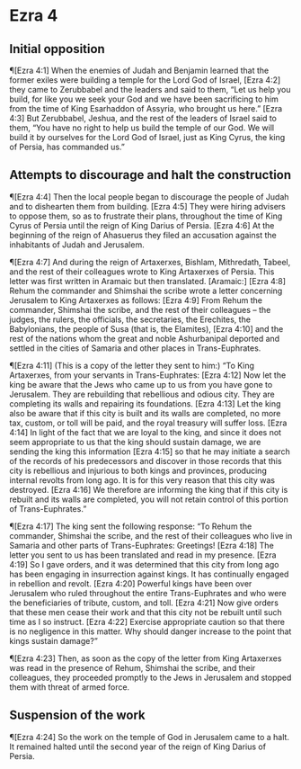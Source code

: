 # Ezra 4

## Initial opposition
¶[Ezra 4:1] When the enemies of Judah and Benjamin learned that the former exiles were building a temple for the Lord God of Israel,
[Ezra 4:2] they came to Zerubbabel and the leaders and said to them, “Let us help you build, for like you we seek your God and we have been sacrificing to him from the time of King Esarhaddon of Assyria, who brought us here.”
[Ezra 4:3] But Zerubbabel, Jeshua, and the rest of the leaders of Israel said to them, “You have no right to help us build the temple of our God. We will build it by ourselves for the Lord God of Israel, just as King Cyrus, the king of Persia, has commanded us.”

## Attempts to discourage and halt the construction
¶[Ezra 4:4] Then the local people began to discourage the people of Judah and to dishearten them from building.
[Ezra 4:5] They were hiring advisers to oppose them, so as to frustrate their plans, throughout the time of King Cyrus of Persia until the reign of King Darius of Persia.
[Ezra 4:6] At the beginning of the reign of Ahasuerus they filed an accusation against the inhabitants of Judah and Jerusalem.

¶[Ezra 4:7] And during the reign of Artaxerxes, Bishlam, Mithredath, Tabeel, and the rest of their colleagues wrote to King Artaxerxes of Persia. This letter was first written in Aramaic but then translated. [Aramaic:]
[Ezra 4:8] Rehum the commander and Shimshai the scribe wrote a letter concerning Jerusalem to King Artaxerxes as follows:
[Ezra 4:9] From Rehum the commander, Shimshai the scribe, and the rest of their colleagues – the judges, the rulers, the officials, the secretaries, the Erechites, the Babylonians, the people of Susa (that is, the Elamites),
[Ezra 4:10] and the rest of the nations whom the great and noble Ashurbanipal deported and settled in the cities of Samaria and other places in Trans-Euphrates.

¶[Ezra 4:11] (This is a copy of the letter they sent to him:) “To King Artaxerxes, from your servants in Trans-Euphrates:
[Ezra 4:12] Now let the king be aware that the Jews who came up to us from you have gone to Jerusalem. They are rebuilding that rebellious and odious city. They are completing its walls and repairing its foundations.
[Ezra 4:13] Let the king also be aware that if this city is built and its walls are completed, no more tax, custom, or toll will be paid, and the royal treasury will suffer loss.
[Ezra 4:14] In light of the fact that we are loyal to the king, and since it does not seem appropriate to us that the king should sustain damage, we are sending the king this information
[Ezra 4:15] so that he may initiate a search of the records of his predecessors and discover in those records that this city is rebellious and injurious to both kings and provinces, producing internal revolts from long ago. It is for this very reason that this city was destroyed.
[Ezra 4:16] We therefore are informing the king that if this city is rebuilt and its walls are completed, you will not retain control of this portion of Trans-Euphrates.”

¶[Ezra 4:17] The king sent the following response: “To Rehum the commander, Shimshai the scribe, and the rest of their colleagues who live in Samaria and other parts of Trans-Euphrates: Greetings!
[Ezra 4:18] The letter you sent to us has been translated and read in my presence.
[Ezra 4:19] So I gave orders, and it was determined that this city from long ago has been engaging in insurrection against kings. It has continually engaged in rebellion and revolt.
[Ezra 4:20] Powerful kings have been over Jerusalem who ruled throughout the entire Trans-Euphrates and who were the beneficiaries of tribute, custom, and toll.
[Ezra 4:21] Now give orders that these men cease their work and that this city not be rebuilt until such time as I so instruct.
[Ezra 4:22] Exercise appropriate caution so that there is no negligence in this matter. Why should danger increase to the point that kings sustain damage?”

¶[Ezra 4:23] Then, as soon as the copy of the letter from King Artaxerxes was read in the presence of Rehum, Shimshai the scribe, and their colleagues, they proceeded promptly to the Jews in Jerusalem and stopped them with threat of armed force.

## Suspension of the work
¶[Ezra 4:24] So the work on the temple of God in Jerusalem came to a halt. It remained halted until the second year of the reign of King Darius of Persia.
